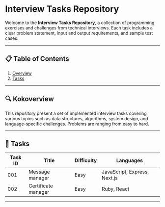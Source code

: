 # Interview Tasks Repository

Welcome to the **Interview Tasks Repository**, a collection of programming exercises and challenges from technical interviews. Each task includes a clear problem statement, input and output requirements, and sample test cases.

---

## 📋 Table of Contents

1. [Overview](#overview)
2. [Tasks](#tasks)
---

## 🔍 Kokoverview

This repository present a set of implemented interview tasks covering various topics such as data structures, algorithms, system design, and language-specific challenges. Problems are ranging from easy to hard.

---

## 📝 Tasks

| Task ID | Title                                    | Difficulty | Languages                      |
|---------|------------------------------------------|------------|--------------------------------|
| 001     | Message manager                          | Easy       | JavaScript, Express, Next.js   |
| 002     | Certificate manager                      | Easy       | Ruby, React                    |

---
